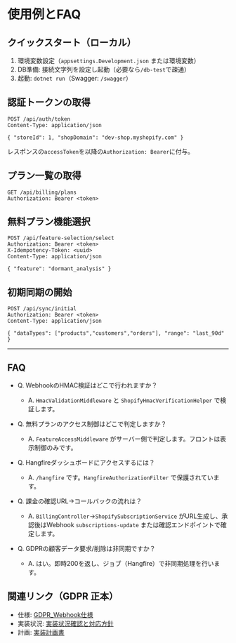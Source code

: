 # 使用例とFAQ

## クイックスタート（ローカル）
1) 環境変数設定（`appsettings.Development.json` または環境変数）
2) DB準備: 接続文字列を設定し起動（必要なら`/db-test`で疎通）
3) 起動: `dotnet run`（Swagger: `/swagger`）

## 認証トークンの取得
```http
POST /api/auth/token
Content-Type: application/json

{ "storeId": 1, "shopDomain": "dev-shop.myshopify.com" }
```
レスポンスの`accessToken`を以降の`Authorization: Bearer`に付与。

## プラン一覧の取得
```http
GET /api/billing/plans
Authorization: Bearer <token>
```

## 無料プラン機能選択
```http
POST /api/feature-selection/select
Authorization: Bearer <token>
X-Idempotency-Token: <uuid>
Content-Type: application/json

{ "feature": "dormant_analysis" }
```

## 初期同期の開始
```http
POST /api/sync/initial
Authorization: Bearer <token>
Content-Type: application/json

{ "dataTypes": ["products","customers","orders"], "range": "last_90d" }
```

---

## FAQ
- Q. WebhookのHMAC検証はどこで行われますか？
  - A. `HmacValidationMiddleware` と `ShopifyHmacVerificationHelper` で検証します。

- Q. 無料プランのアクセス制御はどこで判定しますか？
  - A. `FeatureAccessMiddleware` がサーバー側で判定します。フロントは表示制御のみです。

- Q. Hangfireダッシュボードにアクセスするには？
  - A. `/hangfire` です。`HangfireAuthorizationFilter` で保護されています。

- Q. 課金の確認URL→コールバックの流れは？
  - A. `BillingController`→`ShopifySubscriptionService` がURL生成し、承認後はWebhook `subscriptions-update` または確認エンドポイントで確定します。

- Q. GDPRの顧客データ要求/削除は非同期ですか？
  - A. はい。即時200を返し、ジョブ（Hangfire）で非同期処理を行います。

## 関連リンク（GDPR 正本）
- 仕様: [GDPR_Webhook仕様](../../00-production-release/gdpr-compliance/GDPR_Webhook仕様.md)
- 実装状況: [実装状況確認と対応方針](../../00-production-release/gdpr-compliance/実装状況確認と対応方針.md)
- 計画: [実装計画書](../../00-production-release/gdpr-compliance/実装計画書.md)